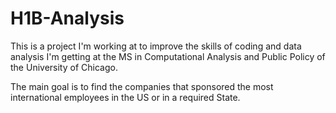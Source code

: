 # H1B-Analysis
This is a project I'm working at to improve the skills of coding and data analysis I'm getting at the MS in Computational Analysis and Public Policy of the University of Chicago.

The main goal is to find the companies that sponsored the most international employees in the US or in a required State.
